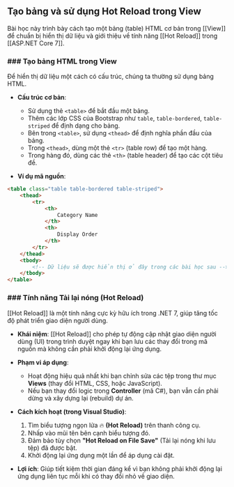 ## Tạo bảng và sử dụng Hot Reload trong View

Bài học này trình bày cách tạo một bảng (table) HTML cơ bản trong [[View]] để chuẩn bị hiển thị dữ liệu và giới thiệu về tính năng [[Hot Reload]] trong [[ASP.NET Core 7]].

### ### Tạo bảng HTML trong View

Để hiển thị dữ liệu một cách có cấu trúc, chúng ta thường sử dụng bảng HTML.

- **Cấu trúc cơ bản**:
  - Sử dụng thẻ `<table>` để bắt đầu một bảng.
  - Thêm các lớp CSS của Bootstrap như `table`, `table-bordered`, `table-striped` để định dạng cho bảng.
  - Bên trong `<table>`, sử dụng `<thead>` để định nghĩa phần đầu của bảng.
  - Trong `<thead>`, dùng một thẻ `<tr>` (table row) để tạo một hàng.
  - Trong hàng đó, dùng các thẻ `<th>` (table header) để tạo các cột tiêu đề.

- **Ví dụ mã nguồn**:

```html
<table class="table table-bordered table-striped">
    <thead>
        <tr>
            <th>
                Category Name
            </th>
            <th>
                Display Order
            </th>
        </tr>
    </thead>
    <tbody>
        <!-- Dữ liệu sẽ được hiển thị ở đây trong các bài học sau -->
    </tbody>
</table>
```

### ### Tính năng Tải lại nóng (Hot Reload)

[[Hot Reload]] là một tính năng cực kỳ hữu ích trong .NET 7, giúp tăng tốc độ phát triển giao diện người dùng.

- **Khái niệm**: [[Hot Reload]] cho phép tự động cập nhật giao diện người dùng (UI) trong trình duyệt ngay khi bạn lưu các thay đổi trong mã nguồn mà không cần phải khởi động lại ứng dụng.

- **Phạm vi áp dụng**:
  - Hoạt động hiệu quả nhất khi bạn chỉnh sửa các tệp trong thư mục **Views** (thay đổi HTML, CSS, hoặc JavaScript).
  - Nếu bạn thay đổi logic trong **Controller** (mã C#), bạn vẫn cần phải dừng và xây dựng lại (rebuild) dự án.

- **Cách kích hoạt (trong Visual Studio)**:
  1. Tìm biểu tượng ngọn lửa 🔥 **(Hot Reload)** trên thanh công cụ.
  2. Nhấp vào mũi tên bên cạnh biểu tượng đó.
  3. Đảm bảo tùy chọn **"Hot Reload on File Save"** (Tải lại nóng khi lưu tệp) đã được bật.
  4. Khởi động lại ứng dụng một lần để áp dụng cài đặt.

- **Lợi ích**: Giúp tiết kiệm thời gian đáng kể vì bạn không phải khởi động lại ứng dụng liên tục mỗi khi có thay đổi nhỏ về giao diện.
